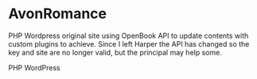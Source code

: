 # AvonRomance

PHP Wordpress original site using OpenBook API to update contents with custom plugins to achieve. Since I left Harper the API has changed so the key and site are no longer valid, but the principal may help some.

PHP WordPress